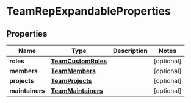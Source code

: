 

# TeamRepExpandableProperties


## Properties

| Name | Type | Description | Notes |
|------------ | ------------- | ------------- | -------------|
|**roles** | [**TeamCustomRoles**](TeamCustomRoles.md) |  |  [optional] |
|**members** | [**TeamMembers**](TeamMembers.md) |  |  [optional] |
|**projects** | [**TeamProjects**](TeamProjects.md) |  |  [optional] |
|**maintainers** | [**TeamMaintainers**](TeamMaintainers.md) |  |  [optional] |



